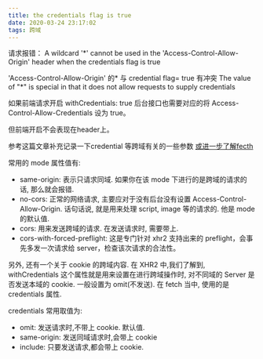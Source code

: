 ```yaml
---
title: the credentials flag is true
date: 2020-03-24 23:17:02
tags: 跨域
---
```


请求报错：
A wildcard '\*' cannot be used in the 'Access-Control-Allow-Origin' header when the credentials flag is true

'Access-Control-Allow-Origin' 的\* 与 credential flag= true 有冲突 
The value of "\*" is special in that it does not allow requests to supply credentials

如果前端请求开启 withCredentials: true 后台接口也需要对应的将 Access-Control-Allow-Credentials 设为 true。

但前端开启不会表现在header上。

参考这篇文章补充记录一下credential 等跨域有关的一些参数
[或进一步了解fecth](https://www.cnblogs.com/libin-1/p/6815525.html)

常用的 mode 属性值有:
 - same-origin: 表示只请求同域. 如果你在该 mode 下进行的是跨域的请求的话, 那么就会报错.
 - no-cors: 正常的网络请求, 主要应对于没有后台没有设置 Access-Control-Allow-Origin. 话句话说, 就是用来处理 script, image 等的请求的. 他是 mode 的默认值.
 - cors: 用来发送跨域的请求. 在发送请求时, 需要带上.
 - cors-with-forced-preflight: 这是专门针对 xhr2 支持出来的 preflight，会事先多发一次请求给 server，检查该次请求的合法性。


另外, 还有一个关于 cookie 的跨域内容. 在 XHR2 中,我们了解到, withCredentials 这个属性就是用来设置在进行跨域操作时, 对不同域的 Server 是否发送本域的 cookie. 一般设置为 omit(不发送). 在 fetch 当中, 使用的是 credentials 属性.

credentials 常用取值为:
 - omit: 发送请求时,不带上 cookie. 默认值.
 - same-origin: 发送同域请求时,会带上 cookie
 - include: 只要发送请求,都会带上 cookie.
